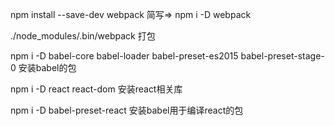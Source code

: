 npm install --save-dev webpack      简写=>     npm i -D webpack

./node_modules/.bin/webpack     打包

npm i -D babel-core babel-loader babel-preset-es2015 babel-preset-stage-0       安装babel的包

npm i -D react react-dom        安装react相关库

npm i -D babel-preset-react     安装babel用于编译react的包
